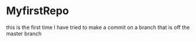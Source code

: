 # MyfirstRepo
this is the first time I have tried to make a commit on a branch that is off the master branch
